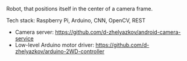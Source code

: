 Robot, that positions itself in the center of a camera frame.

Tech stack: Raspberry Pi, Arduino, CNN, OpenCV, REST

* Camera server: https://github.com/d-zhelyazkov/android-camera-service
* Low-level Arduino motor driver: https://github.com/d-zhelyazkov/arduino-2WD-controller
